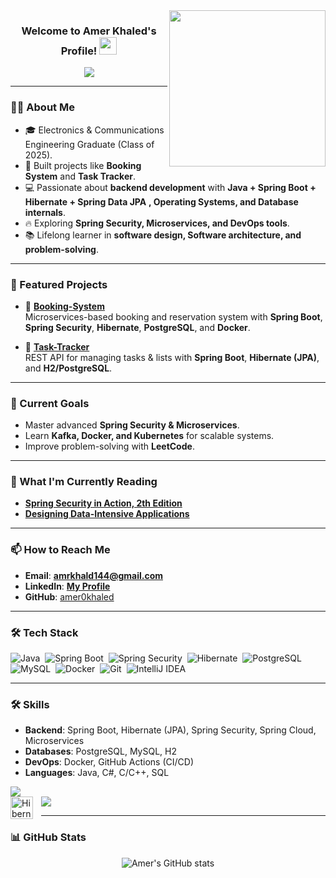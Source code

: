 <img width="250" align="right" src="https://c.tenor.com/_DOBjnGspYAAAAAM/code-coding.gif">

<h3 align="center">
  Welcome to Amer Khaled's Profile!
  <img src="https://media.giphy.com/media/hvRJCLFzcasrR4ia7z/giphy.gif" width="28">
</h3>

<p align="center">
  <a href="https://github.com/DenverCoder1/readme-typing-svg">
    <img src="https://readme-typing-svg.herokuapp.com/?lines=Backend%20Developer;Spring%20Boot%20%7C%20Hibernate%20Enthusiast;Always%20Learning%20New%20Things&font=Fira%20Code&center=true&width=520&height=45&color=00bfff&vCenter=true&size=22">
  </a>
</p> 

---

### 🧑‍💻 About Me
- 🎓 Electronics & Communications Engineering Graduate (Class of 2025).
- 🏢 Built projects like **Booking System** and **Task Tracker**.  
- 💻 Passionate about **backend development** with **Java + Spring Boot + Hibernate + Spring Data JPA** **, Operating Systems, and Database internals**.  
- 🔥 Exploring **Spring Security, Microservices, and DevOps tools**.  
- 📚 Lifelong learner in **software design, Software architecture, and problem-solving**.  

---

### 🚀 Featured Projects
- 🔹 [**Booking-System**](https://github.com/amer0khaled/Booking-System)  
  Microservices-based booking and reservation system with **Spring Boot**, **Spring Security**, **Hibernate**, **PostgreSQL**, and **Docker**.  

- 🔹 [**Task-Tracker**](https://github.com/amer0khaled/task-tracker)  
  REST API for managing tasks & lists with **Spring Boot**, **Hibernate (JPA)**, and **H2/PostgreSQL**.  

---

### 🎯 Current Goals
- Master advanced **Spring Security & Microservices**.  
- Learn **Kafka, Docker, and Kubernetes** for scalable systems.  
- Improve problem-solving with **LeetCode**.
---

### 📖 What I'm Currently Reading
- [**Spring Security in Action, 2th Edition**](https://www.manning.com/books/spring-in-action-sixth-edition)  
- [**Designing Data-Intensive Applications**](https://dataintensive.net/)  

---

### 📫 How to Reach Me
- **Email**: **amrkhald144@gmail.com**  
- **LinkedIn**: <b><a href="https://www.linkedin.com/in/amer-khaled-8b1296276/" target="_blank">My Profile</a></b>  
- **GitHub**: [amer0khaled](https://github.com/amer0khaled)  

---

### 🛠️ Tech Stack
![Java](https://img.shields.io/badge/-Java-05122A?style=flat&logo=openjdk&logoColor=007396)&nbsp;
![Spring Boot](https://img.shields.io/badge/-Spring%20Boot-05122A?style=flat&logo=springboot)&nbsp;
![Spring Security](https://img.shields.io/badge/-Spring%20Security-05122A?style=flat&logo=springsecurity)&nbsp;
![Hibernate](https://img.shields.io/badge/-Hibernate-05122A?style=flat&logo=hibernate)&nbsp;
![PostgreSQL](https://img.shields.io/badge/-PostgreSQL-05122A?style=flat&logo=postgresql)&nbsp;
![MySQL](https://img.shields.io/badge/-MySQL-05122A?style=flat&logo=mysql)&nbsp;
![Docker](https://img.shields.io/badge/-Docker-05122A?style=flat&logo=docker)&nbsp;
![Git](https://img.shields.io/badge/-Git-05122A?style=flat&logo=git)&nbsp;
![IntelliJ IDEA](https://img.shields.io/badge/-IntelliJ%20IDEA-05122A?style=flat&logo=intellij-idea)&nbsp;

---

### 🛠️ Skills
- **Backend**: Spring Boot, Hibernate (JPA), Spring Security, Spring Cloud, Microservices  
- **Databases**: PostgreSQL, MySQL, H2  
- **DevOps**: Docker, GitHub Actions (CI/CD)  
- **Languages**: Java, C#, C/C++, SQL  

<p>
  <img src="https://skillicons.dev/icons?i=java,spring,postman,mysql,postgresql,idea,cpp" /><br>
  <img src="https://skillicons.dev/icons?i=vscode,git,github,docker" />
  <img align="left" alt="Hibernate" width="36px" style="padding-right:10px;" src="https://cdn.jsdelivr.net/gh/devicons/devicon/icons/hibernate/hibernate-plain.svg" />
</p>

---

### 📊 GitHub Stats
<p align="center">
  <img src="https://github-readme-stats.vercel.app/api?username=amer0khaled&show_icons=true&theme=tokyonight" alt="Amer's GitHub stats" />
</p>
